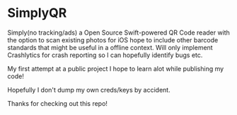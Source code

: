 # SimplyQR
Simply(no tracking/ads) a Open Source Swift-powered QR Code reader with the option to scan existing photos for iOS 
hope to include other barcode standards that might be useful in a offline context.
Will only implement Crashlytics for crash reporting so I can hopefully identify bugs etc.

My first attempt at a public project I hope to learn alot while publishing my code!

Hopefully I don't dump my own creds/keys by accident.

Thanks for checking out this repo!
